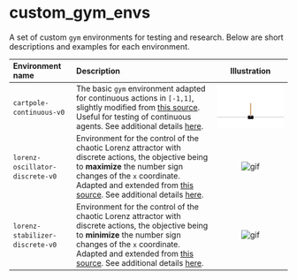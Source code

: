 # custom_gym_envs

A set of custom `gym` environments for testing and research. Below are short descriptions and examples for each environment.

| Environment name | Description | Illustration |
| :--- | :--- | :---: |
| `cartpole-continuous-v0` | The basic `gym` environment adapted for continuous actions in `[-1,1]`, slightly modified from <a href="https://gist.github.com/iandanforth/e3ffb67cf3623153e968f2afdfb01dc8">this source</a>. Useful for testing of continuous agents. See additional details <a href="cartpole/README.md">here</a>. | <img width="500" alt="gif" src="cartpole/save/cartpole.gif"> |
| `lorenz-oscillator-discrete-v0` | Environment for the control of the chaotic Lorenz attractor with discrete actions, the objective being to **maximize** the number sign changes of the `x` coordinate. Adapted and extended from <a href="https://arxiv.org/pdf/2003.14358.pdf">this source</a>. See additional details <a href="lorenz/README.md">here</a>.  | <img width="500" alt="gif" src="lorenz/save/oscillator_discrete/lorenz_controlled.gif"> |
| `lorenz-stabilizer-discrete-v0` | Environment for the control of the chaotic Lorenz attractor with discrete actions, the objective being to **minimize** the number sign changes of the `x` coordinate. Adapted and extended from <a href="https://arxiv.org/pdf/2003.14358.pdf">this source</a>. See additional details <a href="lorenz/README.md">here</a>.  | <img width="500" alt="gif" src="lorenz/save/stabilizer_discrete/lorenz_controlled.gif"> |
